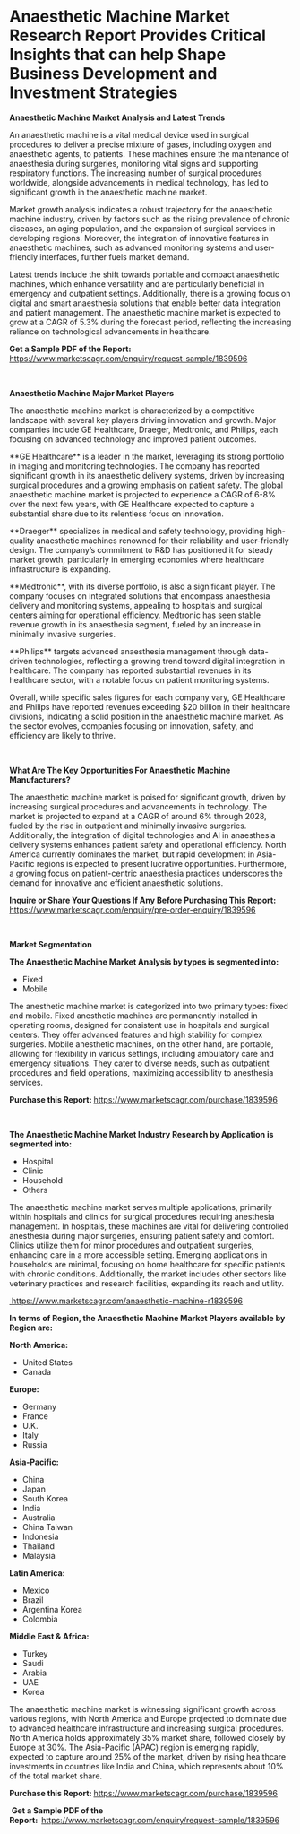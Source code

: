 <p><h1>Anaesthetic Machine Market Research Report Provides Critical Insights that can help Shape Business Development and Investment Strategies</h1></p><p><strong>Anaesthetic Machine Market Analysis and Latest Trends</strong></p>
<p><p>An anaesthetic machine is a vital medical device used in surgical procedures to deliver a precise mixture of gases, including oxygen and anaesthetic agents, to patients. These machines ensure the maintenance of anaesthesia during surgeries, monitoring vital signs and supporting respiratory functions. The increasing number of surgical procedures worldwide, alongside advancements in medical technology, has led to significant growth in the anaesthetic machine market.</p><p>Market growth analysis indicates a robust trajectory for the anaesthetic machine industry, driven by factors such as the rising prevalence of chronic diseases, an aging population, and the expansion of surgical services in developing regions. Moreover, the integration of innovative features in anaesthetic machines, such as advanced monitoring systems and user-friendly interfaces, further fuels market demand.</p><p>Latest trends include the shift towards portable and compact anaesthetic machines, which enhance versatility and are particularly beneficial in emergency and outpatient settings. Additionally, there is a growing focus on digital and smart anaesthesia solutions that enable better data integration and patient management. The anaesthetic machine market is expected to grow at a CAGR of 5.3% during the forecast period, reflecting the increasing reliance on technological advancements in healthcare.</p></p>
<p><strong>Get a Sample PDF of the Report:&nbsp;</strong> <a href="https://www.marketscagr.com/enquiry/request-sample/1839596?utm_campaign=2667&utm_medium=2&utm_source=Github&utm_content=ia&utm_term=13042025&utm_id=anaesthetic-machine">https://www.marketscagr.com/enquiry/request-sample/1839596</a></p>
<p>&nbsp;</p>
<p><strong>Anaesthetic Machine Major Market Players</strong></p>
<p><p>The anaesthetic machine market is characterized by a competitive landscape with several key players driving innovation and growth. Major companies include GE Healthcare, Draeger, Medtronic, and Philips, each focusing on advanced technology and improved patient outcomes.</p><p>**GE Healthcare** is a leader in the market, leveraging its strong portfolio in imaging and monitoring technologies. The company has reported significant growth in its anaesthetic delivery systems, driven by increasing surgical procedures and a growing emphasis on patient safety. The global anaesthetic machine market is projected to experience a CAGR of 6-8% over the next few years, with GE Healthcare expected to capture a substantial share due to its relentless focus on innovation.</p><p>**Draeger** specializes in medical and safety technology, providing high-quality anaesthetic machines renowned for their reliability and user-friendly design. The company’s commitment to R&D has positioned it for steady market growth, particularly in emerging economies where healthcare infrastructure is expanding. </p><p>**Medtronic**, with its diverse portfolio, is also a significant player. The company focuses on integrated solutions that encompass anaesthesia delivery and monitoring systems, appealing to hospitals and surgical centers aiming for operational efficiency. Medtronic has seen stable revenue growth in its anaesthesia segment, fueled by an increase in minimally invasive surgeries.</p><p>**Philips** targets advanced anaesthesia management through data-driven technologies, reflecting a growing trend toward digital integration in healthcare. The company has reported substantial revenues in its healthcare sector, with a notable focus on patient monitoring systems.</p><p>Overall, while specific sales figures for each company vary, GE Healthcare and Philips have reported revenues exceeding $20 billion in their healthcare divisions, indicating a solid position in the anaesthetic machine market. As the sector evolves, companies focusing on innovation, safety, and efficiency are likely to thrive.</p></p>
<p>&nbsp;</p>
<p><strong>What Are The Key Opportunities For Anaesthetic Machine Manufacturers?</strong></p>
<p><p>The anaesthetic machine market is poised for significant growth, driven by increasing surgical procedures and advancements in technology. The market is projected to expand at a CAGR of around 6% through 2028, fueled by the rise in outpatient and minimally invasive surgeries. Additionally, the integration of digital technologies and AI in anaesthesia delivery systems enhances patient safety and operational efficiency. North America currently dominates the market, but rapid development in Asia-Pacific regions is expected to present lucrative opportunities. Furthermore, a growing focus on patient-centric anaesthesia practices underscores the demand for innovative and efficient anaesthetic solutions.</p></p>
<p><strong>Inquire or Share Your Questions If Any Before Purchasing This Report:</strong> <a href="https://www.marketscagr.com/enquiry/pre-order-enquiry/1839596?utm_campaign=2667&utm_medium=2&utm_source=Github&utm_content=ia&utm_term=13042025&utm_id=anaesthetic-machine">https://www.marketscagr.com/enquiry/pre-order-enquiry/1839596</a></p>
<p>&nbsp;</p>
<p><strong>Market Segmentation</strong></p>
<p><strong>The Anaesthetic Machine Market Analysis by types is segmented into:</strong></p>
<p><ul><li>Fixed</li><li>Mobile</li></ul></p>
<p><p>The anesthetic machine market is categorized into two primary types: fixed and mobile. Fixed anesthetic machines are permanently installed in operating rooms, designed for consistent use in hospitals and surgical centers. They offer advanced features and high stability for complex surgeries. Mobile anesthetic machines, on the other hand, are portable, allowing for flexibility in various settings, including ambulatory care and emergency situations. They cater to diverse needs, such as outpatient procedures and field operations, maximizing accessibility to anesthesia services.</p></p>
<p><strong>Purchase this Report:&nbsp;</strong><a href="https://www.marketscagr.com/purchase/1839596?utm_campaign=2667&utm_medium=2&utm_source=Github&utm_content=ia&utm_term=13042025&utm_id=anaesthetic-machine">https://www.marketscagr.com/purchase/1839596</a></p>
<p>&nbsp;</p>
<p><strong>The Anaesthetic Machine Market Industry Research by Application is segmented into:</strong></p>
<p><ul><li>Hospital</li><li>Clinic</li><li>Household</li><li>Others</li></ul></p>
<p><p>The anaesthetic machine market serves multiple applications, primarily within hospitals and clinics for surgical procedures requiring anesthesia management. In hospitals, these machines are vital for delivering controlled anesthesia during major surgeries, ensuring patient safety and comfort. Clinics utilize them for minor procedures and outpatient surgeries, enhancing care in a more accessible setting. Emerging applications in households are minimal, focusing on home healthcare for specific patients with chronic conditions. Additionally, the market includes other sectors like veterinary practices and research facilities, expanding its reach and utility.</p></p>
<p><a href="https://www.marketscagr.com/anaesthetic-machine-r1839596?utm_campaign=2667&utm_medium=2&utm_source=Github&utm_content=ia&utm_term=13042025&utm_id=anaesthetic-machine">&nbsp;https://www.marketscagr.com/anaesthetic-machine-r1839596</a></p>
<p><strong>In terms of Region, the Anaesthetic Machine Market Players available by Region are:</strong></p>
<p>
    <p> <strong> North America: </strong>
        <ul>
            <li>United States</li>
            <li>Canada</li>
        </ul>
        </p> 
    <p> <strong> Europe: </strong>
        <ul>
            <li>Germany</li>
            <li>France</li>
            <li>U.K.</li>
            <li>Italy</li>
            <li>Russia</li>
        </ul>
        </p> 
    <p> <strong> Asia-Pacific: </strong>
        <ul>
            <li>China</li>
            <li>Japan</li>
            <li>South Korea</li>
            <li>India</li>
            <li>Australia</li>
            <li>China Taiwan</li>
            <li>Indonesia</li>
            <li>Thailand</li>
            <li>Malaysia</li>
        </ul>
        </p> 
    <p> <strong> Latin America: </strong>
        <ul>
            <li>Mexico</li>
            <li>Brazil</li>
            <li>Argentina Korea</li>
            <li>Colombia</li>
        </ul>
        </p> 
    <p> <strong> Middle East & Africa: </strong>
        <ul>
            <li>Turkey</li>
            <li>Saudi</li>
            <li>Arabia</li>
            <li>UAE</li>
            <li>Korea</li>
        </ul>
    </p>
    </p>
<p><p>The anaesthetic machine market is witnessing significant growth across various regions, with North America and Europe projected to dominate due to advanced healthcare infrastructure and increasing surgical procedures. North America holds approximately 35% market share, followed closely by Europe at 30%. The Asia-Pacific (APAC) region is emerging rapidly, expected to capture around 25% of the market, driven by rising healthcare investments in countries like India and China, which represents about 10% of the total market share.</p></p>
<p><strong>Purchase this Report: </strong><a href="https://www.marketscagr.com/purchase/1839596?utm_campaign=2667&utm_medium=2&utm_source=Github&utm_content=ia&utm_term=13042025&utm_id=anaesthetic-machine">https://www.marketscagr.com/purchase/1839596</a></p>
<p>&nbsp;<strong>Get a Sample PDF of the Report:&nbsp;&nbsp;</strong><a href="https://www.marketscagr.com/enquiry/request-sample/1839596?utm_campaign=2667&utm_medium=2&utm_source=Github&utm_content=ia&utm_term=13042025&utm_id=anaesthetic-machine">https://www.marketscagr.com/enquiry/request-sample/1839596</a></p>
<p><strong></strong></p>
<p><p></p><p></p><p></p></p>